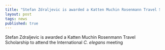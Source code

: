 ```yaml
---
title: "Stefan Zdraljevic is awarded a Katten Muchin Rosenmann Travel Scholarship"
layout: post
tags: news
published: true
---
```


Stefan Zdraljevic is awarded a Katten Muchin Rosenmann Travel Scholarship to attend the International <em>C. elegans</em> meeting